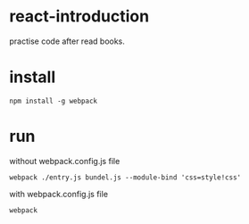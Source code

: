 # react-introduction
practise code after read books.

# install
```
npm install -g webpack

```

# run
without webpack.config.js file 
```
webpack ./entry.js bundel.js --module-bind 'css=style!css'

```
with webpack.config.js file
```
webpack
```